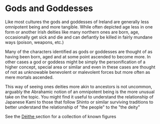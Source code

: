 # Gods and Goddesses

Like most cultures the gods and goddesses of Ireland are generally less omnipotent being and more tangible. While often depicted age less in one form or another Irish deities like many northern ones are born, age, occasionally get sick and die and can defiantly be killed in fairly mundane ways (poison, weapons, etc.)

Many of the characters identified as gods or goddesses are thought of as having been born, aged and at some point ascended to become more. In other cases a god or goddess might be simply the personification of a higher concept, special area or similar and even in these cases are thought of not as unknowable benevolent or malevolent forces but more often as mere mortals ascended.

This way of seeing ones deities more akin to ancestors is not uncommon, arguably the Abrahamic notion of an omnipotent being is the more unusual take on the topic. You might find it useful to understand the relationship of Japanese Kami to those that follow Shinto or similar surviving traditions to better understand the relationship of "the people" to the "the deity"

See the [Déithe ](../catalogue/characters/deithe/)section for a collection of known figures

